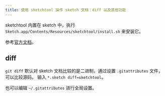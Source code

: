 ```yaml
---
title: 使用 sketchtool 操作 sketch 文档：diff 以及其他功能
---
```



sketchtool 内置在 sketch 中，执行 `Sketch.app/Contents/Resources/sketchtool/install.sh` 来安装它。

参考[官方文档](https://developer.sketch.com/cli/)。

## diff

`git diff` 默认对 sketch 文档比较的是二进制，通过设置 `.gitattributes` 文件，可以比较源码。
输入 `*.sketch diff=sketchtool`。

也可以编辑 `~/.gitattributes` 进行全局设置。
